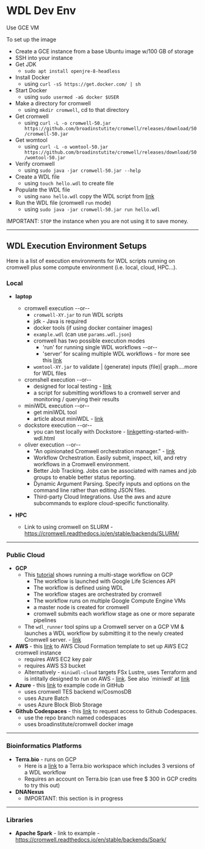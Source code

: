 # WDL Dev Env

Use GCE VM

To set up the image
- Create a GCE instance from a base Ubuntu image w/100 GB of storage
- SSH into your instance
- Get JDK 
    - `sudo apt install openjre-8-headless`
- Install Docker 
    - using `curl -sS https://get.docker.com/ | sh`
- Start Docker 
    - using `sudo usermod -aG docker $USER`
- Make a directory for cromwell 
    - using `mkdir cromwell`, cd to that directory
- Get cromwell 
    - using `curl -L -o cromwell-50.jar https://github.com/broadinstutite/cromwell/releases/download/50/cromwell-50.jar`
- Get womtool 
    - using `curl -L -o womtool-50.jar https://github.com/broadinstutite/cromwell/releases/download/50/womtool-50.jar`
- Verify cromwell 
    - using `sudo java -jar cromwell-50.jar --help`
- Create a WDL file 
    - using `touch hello.wdl` to create file
- Populate the WDL file 
    - using `nano hello.wdl` copy the WDL script from [link](https://github.com/openwdl/learn-wdl/blob/master/1_script_examples/1_hello_worlds/1_hello/hello.wdl)
- Run the WDL file (cromwell `run` mode)
    - using `sudo java -jar cromwell-50.jar run hello.wdl`

IMPORTANT: `STOP` the instance when you are not using it to save money.

---

## WDL Execution Environment Setups

Here is a list of execution environments for WDL scripts running on cromwell plus some compute environment (i.e. local, cloud, HPC...).  

### Local
- **laptop**
  - cromwell execution --or--
    - `cromwell-XY.jar` to run WDL scripts
    - jdk - Java is required
    - docker tools (if using docker container images)
    - `example.wdl` (can use `params.wdl.json`)
    - cromwell has two possible execution modes 
      - 'run' for running single WDL workflows --or-- 
      - 'server' for scaling multiple WDL workflows - for more see this [link](https://cromwell.readthedocs.io/en/stable/Modes/)
    - `womtool-XY.jar` to validate | (generate) inputs (file)| graph....more for WDL files
  - cromshell execution --or--
    - designed for local testing - [link](https://github.com/broadinstitute/cromshell)
    - a script for submitting workflows to a cromwell server and monitoring / querying their results
  - miniWDL execution --or--
    - get miniWDL tool
    - article about miniWDL - [link](https://medium.com/czi-technology/miniwdl-17ecdaf40944)
  - dockstore execution --or--
    - you can test locally with Dockstore - [link](https://docs.dockstore.org/en/develop/getting-started/)getting-started-with-wdl.html
  - oliver execution --or--
    - "An opinionated Cromwell orchestration manager." - [link](https://stjudecloud.github.io/oliver/)
    - Workflow Orchestration. Easily submit, inspect, kill, and retry workflows in a Cromwell environment.
    - Better Job Tracking. Jobs can be associated with names and job groups to enable better status reporting.
    - Dynamic Argument Parsing. Specify inputs and options on the command line rather than editing JSON files.
    - Third-party Cloud Integrations. Use the aws and azure subcommands to explore cloud-specific functionality.

- **HPC**
    - Link to using cromwell on SLURM - https://cromwell.readthedocs.io/en/stable/backends/SLURM/
---

### Public Cloud

- **GCP**
  - This [tutorial](https://wdl-runner.readthedocs.io/en/latest/GettingStarted/TutorialOverview/#tutorial-scenario) shows running a multi-stage workflow on GCP
      - The workflow is launched with Google Life Sciences API
      - The workflow is defined using WDL
      - The workflow stages are orchestrated by cromwell
      - The workflow runs on multiple Google Compute Engine VMs
      - a master node is created for cromwell
      - cromwell submits each workflow stage as one or more separate pipelines
  - The `wdl_runner` tool spins up a Cromwell server on a GCP VM & launches a WDL workflow by submitting it to the newly created Cromwell server. - [link](https://github.com/broadinstitute/wdl-runner)
- **AWS** - this [link](https://docs.opendata.aws/genomics-workflows/quick-start/) to AWS Cloud Formation template to set up AWS EC2 cromwell instance
  - requires AWS EC2 key pair
  - requires AWS S3 bucket
  - Alternatively - `miniwdl-cloud` targets FSx Lustre, uses Terraform and is intitally designed to run on AWS - [link](https://github.com/mlin/miniwdl-cloud). See also `miniwdl' at [link](https://github.com/chanzuckerberg/miniwdl)
- **Azure** - this [link](https://github.com/microsoft/CromwellOnAzure) to example code in GitHub
  - uses cromwell TES backend w/CosmosDB
  - uses Azure Batch
  - uses Azure Block Blob Storage
- **Github Codespaces** - this [link](https://github.com/features/codespaces) to request access to Github Codespaces.
  - use the repo branch named codespaces
  - uses broadinstitute/cromwell docker image
---      

### Bioinformatics Platforms 
- **Terra.bio** - runs on GCP
  - Here is a [link](https://app.terra.bio/#workspaces/fc-product-demo/Terra-Workflows-Quickstart) to a Terra.bio workspace which includes 3 versions of a WDL workflow
  - Requires an account on Terra.bio (can use free $ 300 in GCP credits to try this out)
 - **DNANexus**
    - IMPORTANT: this section is in progress
    
---

 ### Libraries
  - **Apache Spark** - link to example - https://cromwell.readthedocs.io/en/stable/backends/Spark/
